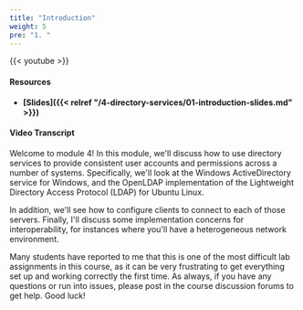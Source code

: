 ```yaml
---
title: "Introduction"
weight: 5
pre: "1. "
---
```


{{< youtube  >}}

#### Resources

* **[Slides]({{< relref "/4-directory-services/01-introduction-slides.md" >}})**

#### Video Transcript


Welcome to module 4! In this module, we'll discuss how to use directory services to provide consistent user accounts and permissions across a number of systems. Specifically, we'll look at the Windows ActiveDirectory service for Windows, and the OpenLDAP implementation of the Lightweight Directory Access Protocol (LDAP) for Ubuntu Linux.

In addition, we'll see how to configure clients to connect to each of those servers. Finally, I'll discuss some implementation concerns for interoperability, for instances where you'll have a heterogeneous network environment.

Many students have reported to me that this is one of the most difficult lab assignments in this course, as it can be very frustrating to get everything set up and working correctly the first time. As always, if you have any questions or run into issues, please post in the course discussion forums to get help. Good luck!
